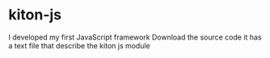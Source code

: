 # kiton-js
I developed my first JavaScript framework
Download the source code it has a text file that describe the kiton js module
